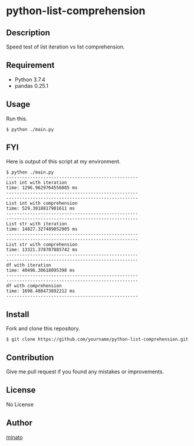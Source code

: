 # python-list-comprehension

## Description

Speed test of list iteration vs list comprehension.

## Requirement

- Python 3.7.4
- pandas 0.25.1

## Usage

Run this.

```
$ python ./main.py
```

## FYI

Here is output of this script at my environment.

```
$ python ./main.py
--------------------------------------------------
List int with iteration
time: 1296.9629764556885 ms
--------------------------------------------------
--------------------------------------------------
List int with comprehension
time: 529.3018817901611 ms
--------------------------------------------------
--------------------------------------------------
List str with iteration
time: 14827.327489852905 ms
--------------------------------------------------
--------------------------------------------------
List str with comprehension
time: 13321.378707885742 ms
--------------------------------------------------
--------------------------------------------------
df with iteration
time: 40496.30618095398 ms
--------------------------------------------------
--------------------------------------------------
df with comprehension
time: 1698.488473892212 ms
--------------------------------------------------
```

## Install

Fork and clone this repository.

```
$ git clone https://github.com/yourname/python-list-comprehension.git
```

## Contribution

Give me pull request if you found any mistakes or improvements.

## License

No License

## Author

[minato](https://blog.minatoproject.com/)
